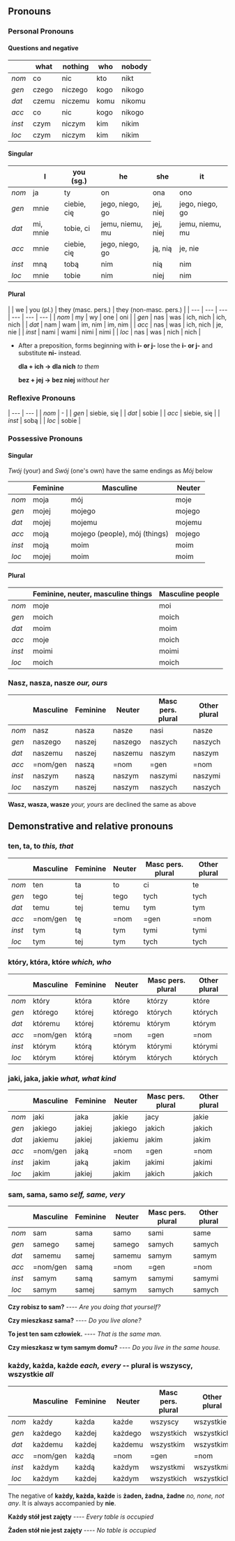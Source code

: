 ## Pronouns

### Personal Pronouns

#### Questions and negative

|   | what | nothing | who | nobody |
| --- | --- | --- | --- | --- |
|  *nom*    | co | nic | kto | nikt |
|  *gen*    | czego | niczego | kogo | nikogo |
|  *dat*    | czemu | niczemu | komu | nikomu |
|  *acc*    | co | nic | kogo | nikogo |
|  *inst*   | czym | niczym | kim | nikim |
|  *loc*    | czym  | niczym | kim | nikim |


#### Singular

|  | I | you (sg.) | he | she | it |
| --- | --- | --- | --- | --- | --- |
|  *nom*    | ja | ty | on | ona | ono |
|  *gen*    | mnie | ciebie, cię | jego, niego, go | jej, niej | jego, niego, go |
|  *dat*    | mi, mnie | tobie, ci | jemu, niemu, mu | jej, niej | jemu, niemu, mu |
|  *acc*    | mnie | ciebie, cię | jego, niego, go | ją, nią | je, nie |
|  *inst*   | mną | tobą | nim | nią | nim |
|  *loc*    | mnie | tobie | nim | niej | nim |



#### Plural

|   | we | you (pl.) | they (masc. pers.) | they (non-masc. pers.) |
| --- | --- | --- | --- | --- | --- |
|  *nom*    | my | wy | one | oni | 
|  *gen*    | nas | was | ich, nich | ich, nich |
|  *dat*    | nam | wam | im, nim | im, nim |
|  *acc*    | nas | was | ich, nich | je, nie |
|  *inst*   | nami | wami | nimi | nimi |
|  *loc*    | nas  | was | nich | nich |

*	After a preposition, forms beginning with **i- or j-** lose the **i- or j-** and substitute **ni-** instead.
	
	**dla + ich -> dla nich** *to them*

	**bez + jej -> bez niej** *without her*


### Reflexive Pronouns

| --- | --- |
|  *nom*    | - | 
|  *gen*    | siebie, się |
|  *dat*    | sobie |
|  *acc*    | siebie, się |
|  *inst*   | sobą |
|  *loc*  	| sobie | 


### Possessive Pronouns

#### Singular

*Twój* (your) and *Swój* (one's own) have the same endings as *Mój* below

|              | Feminine | Masculine | Neuter |
| --- | --- | --- | ---|
|  *nom*    | moja | mój | moje |
|  *gen*    | mojej | mojego | mojego |
|  *dat*    | mojej | mojemu | mojemu |
|  *acc*    | moją | mojego (people), mój (things) | mojego |
|  *inst*   | moją | moim | moim |
|  *loc*  	| mojej |  moim | moim |


#### Plural

|              | Feminine, neuter, masculine things | Masculine people |
| --- | --- | --- | 
|  *nom*    | moje | moi |
|  *gen*    | moich | moich | 
|  *dat*    | moim | moim | 
|  *acc*    | moje | moich | 
|  *inst*   | moimi | moimi |
|  *loc*  	| moich |  moich | 


### **Nasz, nasza, nasze** *our, ours*

|           | Masculine | Feminine | Neuter | Masc pers. plural | Other plural |
| --- | --- | --- | --- | --- | --- |
|  *nom*    | nasz | nasza | nasze | nasi | nasze |
|  *gen*    | naszego | naszej | naszego | naszych | naszych |
|  *dat*    | naszemu | naszej | naszemu | naszym | naszym |
|  *acc*    | =nom/gen | naszą | =nom | =gen | =nom |
|  *inst*   | naszym | naszą | naszym | naszymi | naszymi |
|  *loc*    | naszym | naszej | naszym | naszych | naszych |

**Wasz, wasza, wasze** *your, yours* are declined the same as above


## Demonstrative and relative pronouns

### **ten, ta, to** *this, that*

|           | Masculine | Feminine | Neuter | Masc pers. plural | Other plural |
| --- | --- | --- | --- | --- | --- |
|  *nom*    | ten | ta | to | ci | te |
|  *gen*    | tego | tej | tego | tych | tych |
|  *dat*    | temu | tej | temu | tym | tym |
|  *acc*    | =nom/gen | tę | =nom | =gen | =nom |
|  *inst*   | tym | tą | tym | tymi | tymi |
|  *loc*    | tym | tej | tym | tych | tych |


### **który, która, które** *which, who*

|           | Masculine | Feminine | Neuter | Masc pers. plural | Other plural |
| --- | --- | --- | --- | --- | --- |
|  *nom*    | który | która | które | którzy | które |
|  *gen*    | którego | której | którego | których | których |
|  *dat*    | któremu | której | któremu | którym | którym |
|  *acc*    | =nom/gen | którą | =nom | =gen | =nom |
|  *inst*   | którym | którą | którym | którymi | którymi |
|  *loc*    | którym | której | którym | których | których |


### **jaki, jaka, jakie** *what, what kind*

|           | Masculine | Feminine | Neuter | Masc pers. plural | Other plural |
| --- | --- | --- | --- | --- | --- |
|  *nom*    | jaki | jaka | jakie | jacy | jakie |
|  *gen*    | jakiego | jakiej | jakiego | jakich | jakich |
|  *dat*    | jakiemu | jakiej | jakiemu | jakim | jakim |
|  *acc*    | =nom/gen | jaką | =nom | =gen | =nom |
|  *inst*   | jakim | jaką | jakim | jakimi | jakimi |
|  *loc*    | jakim | jakiej | jakim | jakich | jakich |


### **sam, sama, samo** *self, same, very*

|           | Masculine | Feminine | Neuter | Masc pers. plural | Other plural |
| --- | --- | --- | --- | --- | --- |
|  *nom*    | sam | sama | samo | sami | same |
|  *gen*    | samego | samej | samego | samych | samych |
|  *dat*    | samemu | samej | samemu | samym | samym |
|  *acc*    | =nom/gen | samą | =nom | =gen | =nom |
|  *inst*   | samym | samą | samym | samymi | samymi |
|  *loc*    | samym | samej | samym | samych | samych |


**Czy robisz to sam?** ---- *Are you doing that yourself?*

**Czy mieszkasz sama?** ---- *Do you live alone?*

**To jest ten sam człowiek.** ---- *That is the same man.*

**Czy mieszkasz w tym samym domu?** ---- *Do you live in the same house.*


### **każdy, każda, każde** *each, every* -- plural is **wszyscy, wszystkie** *all*

|           | Masculine | Feminine | Neuter | Masc pers. plural | Other plural |
| --- | --- | --- | --- | --- | --- |
|  *nom*    | każdy | każda | każde | wszyscy | wszystkie |
|  *gen*    | każdego | każdej | każdego | wszystkich | wszystkich |
|  *dat*    | każdemu | każdej | każdemu | wszystkim | wszystkim |
|  *acc*    | =nom/gen | każdą | =nom | =gen | =nom |
|  *inst*   | każdym | każdą | każdym | wszystkmi | wszystkmi |
|  *loc*    | każdym | każdej | każdym | wszystkich | wszystkich |

The negative of **każdy, każda, każde** is **żaden, żadna, żadne** *no, none, not any*. It is always accompanied by **nie**.

**Każdy stół jest zajęty** ---- *Every table is occupied*

**Żaden stół nie jest zajęty** ---- *No table is occupied*